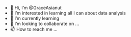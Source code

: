 - 👋 Hi, I’m @GraceAsianut
- 👀 I’m interested in learning all I can about data analysis
- 🌱 I’m currently learning 
- 💞️ I’m looking to collaborate on ...
- 📫 How to reach me ...

